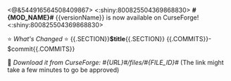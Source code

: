 <@&544916564508409867>
<:shiny:800825504369868830> **#{MOD_NAME}#** {{versionName}} is now available on CurseForge! <:shiny:800825504369868830>

:star: *What's Changed* :star:
{{.SECTION}}**$title**{{.SECTION}}
{{.COMMITS}}- $commit{{.COMMITS}}

:link: *Download it from CurseForge: #{URL}#/files/#{FILE_ID}#*
(The link might take a few minutes to go be approved)
